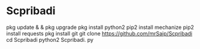 # Scpribadi
pkg update & & pkg upgrade
pkg install python2
pip2 install mechanize
pip2 install requests 
pkg install git
git clone https://github.com/mrSaip/Scpribadi
cd Scpribadi
python2 Scpribadi. py

